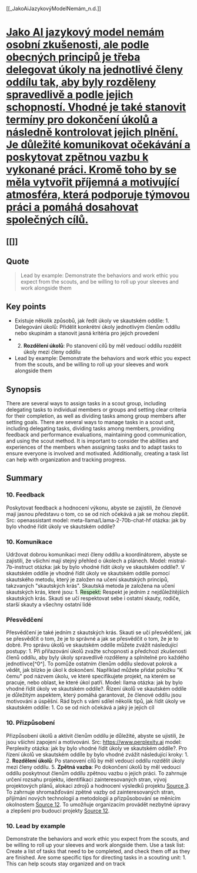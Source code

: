 [[_JakoAiJazykovýModelNemám_n.d.]]

# [Jako AI jazykový model nemám osobní zkušenosti, ale podle obecných principů je třeba delegovat úkoly na jednotlivé členy oddílu tak, aby byly rozděleny spravedlivě a podle jejich schopností. Vhodné je také stanovit termíny pro dokončení úkolů a následně kontrolovat jejich plnění. Je důležité komunikovat očekávání a poskytovat zpětnou vazbu k vykonané práci. Kromě toho by se měla vytvořit příjemná a motivující atmosféra, která podporuje týmovou práci a pomáhá dosahovat společných cílů.](https://raw.githubusercontent.com/simik394/BP/zadani_v2/_IN/gen/-%20jak%20ridit%20ukoly%20ve%20skautu.md)

## [[]]


## Quote
> Lead by example: Demonstrate the behaviors and work ethic you expect from the scouts, and be willing to roll up your sleeves and work alongside them

## Key points
- Existuje několik způsobů, jak ředit úkoly ve skautském oddíle: 1. Delegování úkolů: Přidělit konkrétní úkoly jednotlivým členům oddílu nebo skupinám a stanovit jasná kritéria pro jejich provedení
- 2. **Rozdělení úkolů**: Po stanovení cílů by měl vedoucí oddílu rozdělit úkoly mezi členy oddílu
- Lead by example: Demonstrate the behaviors and work ethic you expect from the scouts, and be willing to roll up your sleeves and work alongside them

## Synopsis
There are several ways to assign tasks in a scout group, including delegating tasks to individual members or groups and setting clear criteria for their completion, as well as dividing tasks among group members after setting goals.
There are several ways to manage tasks in a scout unit, including delegating tasks, dividing tasks among members, providing feedback and performance evaluations, maintaining good communication, and using the scout method.
It is important to consider the abilities and experiences of the members when assigning tasks and to adapt tasks to ensure everyone is involved and motivated.
Additionally, creating a task list can help with organization and tracking progress.


## Summary

### 10. Feedback
Poskytovat feedback a hodnocení výkonu, abyste se zajistili, že členové mají jasnou představu o tom, co se od nich očekává a jak se mohou zlepšit.
Src: openassistant model: meta-llama/Llama-2-70b-chat-hf otázka: jak by bylo vhodné řídit úkoly ve skautském oddíle?

### 10. Komunikace
Udržovat dobrou komunikaci mezi členy oddílu a koordinátorem, abyste se zajistili, že všichni mají stejný přehled o úkolech a plánech.
Model: mistral-7b-instruct otázka: jak by bylo vhodné řídit úkoly ve skautském oddíle?.
V skautském oddíle je vhodné řídit úkoly ve skautském oddíle pomocí skautského metodu, který je založen na učení skautských principů, takzvaných "skautských krás".
Skautská metoda je založena na učení skautských krás, které jsou: 1.
<mark style="background: #BBFABBA6;">Respekt:</mark> Respekt je jedním z nejdůležitějších skautských krás.
Skauti se učí respektovat sebe i ostatní skauty, rodiče, starší skauty a všechny ostatní lidé

### Přesvědčení
Přesvědčení je také jedním z skautských krás. Skauti se učí přesvědčení, jak se přesvědčit o tom, že je to správné a jak se přesvědčit o tom, že je to dobré.
Pro správu úkolů ve skautském oddíle můžete zvážit následující postupy: 1.
Při přiřazování úkolů zvažte schopnosti a předchozí zkušenosti členů oddílu, aby byly úkoly spravedlivě rozděleny a splnitelné pro každého jednotlivce[^0^].
To pomůže ostatním členům oddílu sledovat pokrok a vědět, jak blízko je úkol k dokončení.
Například můžete přidat položku "K čemu" pod názvem úkolu, ve které specifikujete projekt, na kterém se pracuje, nebo oblast, ke které úkol patří.
Model: llama otázka: jak by bylo vhodné řídit úkoly ve skautském oddíle?.
Řízení úkolů ve skautském oddíle je důležitým aspektem, který pomáhá garantovat, že členové oddílu jsou motivováni a úspěšní.
Rád bych s vámi sdílel několik tipů, jak řídit úkoly ve skautském oddíle: 1.
Co se od nich očekává a jaký je jejich cíl

### 10. Přizpůsobení
Přizpůsobení úkolů a aktivit členům oddílu je důležité, abyste se ujistili, že jsou všichni zapojení a motivováni.
Src: https://www.perplexity.ai model: Perplexity otázka: jak by bylo vhodné řídit úkoly ve skautském oddíle?.
Pro řízení úkolů ve skautském oddíle by bylo vhodné zvážit následující kroky: 1.
2. **Rozdělení úkolů**: Po stanovení cílů by měl vedoucí oddílu rozdělit úkoly mezi členy oddílu.
5. **Zpětná vazba**: Po dokončení úkolů by měl vedoucí oddílu poskytnout členům oddílu zpětnou vazbu o jejich práci.
To zahrnuje určení rozsahu projektu, identifikaci zainteresovaných stran, vývoj projektových plánů, alokaci zdrojů a hodnocení výsledků projektu [Source 3](https://www.teamly.com/blog/nonprofit-project-management/).
To zahrnuje shromažďování zpětné vazby od zainteresovaných stran, přijímání nových technologií a metodologií a přizpůsobování se měnícím okolnostem [Source 12](https://www.wrike.com/blog/navigating-project-management-in-npo/).
To umožňuje organizacím provádět nezbytné úpravy a zlepšení pro budoucí projekty [Source 12](https://www.wrike.com/blog/navigating-project-management-in-npo/).

### 10. Lead by example
Demonstrate the behaviors and work ethic you expect from the scouts, and be willing to roll up your sleeves and work alongside them.
Use a task list: Create a list of tasks that need to be completed, and check them off as they are finished.
Are some specific tips for directing tasks in a scouting unit: 1.
This can help scouts stay organized and on track


